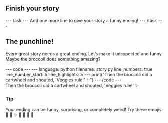 <h2 class="c-project-heading--task">Finish your story</h2>
--- task ---
Add one more line to give your story a funny ending!
--- /task ---

<h2 class="c-project-heading--explainer">The punchline!</h2>

Every great story needs a great ending. Let’s make it unexpected and funny. Maybe the broccoli does something amazing?

<div class="c-project-code">
--- code ---
---
language: python
filename: story.py
line_numbers: true
line_number_start: 5
line_highlights: 5
---
print("Then the broccoli did a cartwheel and shouted, 'Veggies rule!' ✨")
--- /code ---
</div>

<div class="c-project-output">
Then the broccoli did a cartwheel and shouted, 'Veggies rule!' ✨
</div>

<div class="c-project-callout c-project-callout--tip">

### Tip

Your ending can be funny, surprising, or completely weird! Try these emojis:  <br />
💃 🤸 ✨ 🕺 🥇 🍕 🎯

</div>
